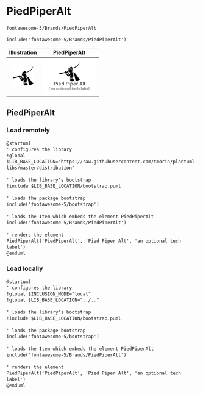 # PiedPiperAlt


```text
fontawesome-5/Brands/PiedPiperAlt
```

```text
include('fontawesome-5/Brands/PiedPiperAlt')
```



| Illustration | PiedPiperAlt |
| :---: | :---: |
| ![illustration for Illustration](../../fontawesome-5/Brands/PiedPiperAlt.png) | ![illustration for PiedPiperAlt](../../fontawesome-5/Brands/PiedPiperAlt.Local.png) |




## PiedPiperAlt

### Load remotely
```plantuml
@startuml
' configures the library
!global $LIB_BASE_LOCATION="https://raw.githubusercontent.com/tmorin/plantuml-libs/master/distribution"

' loads the library's bootstrap
!include $LIB_BASE_LOCATION/bootstrap.puml

' loads the package bootstrap
include('fontawesome-5/bootstrap')

' loads the Item which embeds the element PiedPiperAlt
include('fontawesome-5/Brands/PiedPiperAlt')

' renders the element
PiedPiperAlt('PiedPiperAlt', 'Pied Piper Alt', 'an optional tech label')
@enduml
```

### Load locally
```plantuml
@startuml
' configures the library
!global $INCLUSION_MODE="local"
!global $LIB_BASE_LOCATION="../.."

' loads the library's bootstrap
!include $LIB_BASE_LOCATION/bootstrap.puml

' loads the package bootstrap
include('fontawesome-5/bootstrap')

' loads the Item which embeds the element PiedPiperAlt
include('fontawesome-5/Brands/PiedPiperAlt')

' renders the element
PiedPiperAlt('PiedPiperAlt', 'Pied Piper Alt', 'an optional tech label')
@enduml
```


